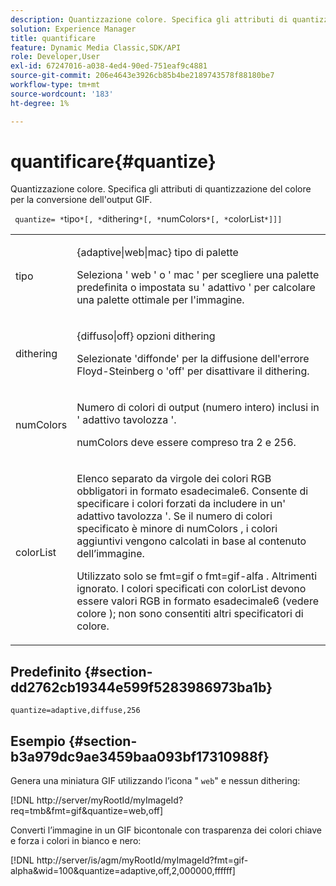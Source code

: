 ```yaml
---
description: Quantizzazione colore. Specifica gli attributi di quantizzazione del colore per la conversione dell'output GIF.
solution: Experience Manager
title: quantificare
feature: Dynamic Media Classic,SDK/API
role: Developer,User
exl-id: 67247016-a038-4ed4-90ed-751eaf9c4881
source-git-commit: 206e4643e3926cb85b4be2189743578f88180be7
workflow-type: tm+mt
source-wordcount: '183'
ht-degree: 1%

---
```


# quantificare{#quantize}

Quantizzazione colore. Specifica gli attributi di quantizzazione del colore per la conversione dell&#39;output GIF.

` quantize= *`tipo`*[, *`dithering`*[, *`numColors`*[, *`colorList`*]]]`

<table id="simpletable_6BF155FCB8224E7EBFC8D8375AD26A71"> 
 <tr class="strow"> 
  <td class="stentry"> <p> <span class="codeph"> <span class="varname"> tipo </span> </span> </p> </td> 
  <td class="stentry"> <p> <span class="codeph"> {adaptive|web|mac} </span> tipo di palette </p> <p>Seleziona ' <span class="codeph"> web </span>' o ' <span class="codeph"> mac </span>' per scegliere una palette predefinita o impostata su ' <span class="codeph"> adattivo </span>' per calcolare una palette ottimale per l'immagine. </p> </td> 
 </tr> 
 <tr class="strow"> 
  <td class="stentry"> <p> <span class="codeph"> <span class="varname"> dithering </span> </span> </p> </td> 
  <td class="stentry"> <p> <span class="codeph"> {diffuso|off} </span> opzioni dithering </p> <p>Selezionate 'diffonde' per la diffusione dell'errore Floyd-Steinberg o 'off' per disattivare il dithering. </p> </td> 
 </tr> 
 <tr class="strow"> 
  <td class="stentry"> <p> <span class="codeph"> <span class="varname"> numColors </span> </span> </p> </td> 
  <td class="stentry"> <p>Numero di colori di output (numero intero) inclusi in ' <span class="codeph"> adattivo </span>tavolozza '. </p> <p> <span class="codeph"> <span class="varname"> numColors </span> </span> deve essere compreso tra 2 e 256. </p> </td> 
 </tr> 
 <tr class="strow"> 
  <td class="stentry"> <p> <span class="codeph"> <span class="varname"> colorList </span> </span> </p> </td> 
  <td class="stentry"> <p>Elenco separato da virgole dei colori RGB obbligatori in formato esadecimale6. Consente di specificare i colori forzati da includere in un' <span class="codeph"> adattivo </span>tavolozza '. Se il numero di colori specificato è minore di <span class="codeph"> numColors </span>, i colori aggiuntivi vengono calcolati in base al contenuto dell’immagine. </p> <p>Utilizzato solo se <span class="codeph"> fmt=gif </span> o <span class="codeph"> fmt=gif-alfa </span>. Altrimenti ignorato. I colori specificati con <span class="codeph"> <span class="varname"> colorList </span> </span> devono essere valori RGB in formato esadecimale6 (vedere <span class="codeph"> colore </span>); non sono consentiti altri specificatori di colore. </p> </td> 
 </tr> 
</table>

## Predefinito {#section-dd2762cb19344e599f5283986973ba1b}

`quantize=adaptive,diffuse,256`

## Esempio {#section-b3a979dc9ae3459baa093bf17310988f}

Genera una miniatura GIF utilizzando l’icona &quot; `web`&quot; e nessun dithering:

[!DNL http://server/myRootId/myImageId?req=tmb&fmt=gif&quantize=web,off]

Converti l’immagine in un GIF bicontonale con trasparenza dei colori chiave e forza i colori in bianco e nero:

[!DNL http://server/is/agm/myRootId/myImageId?fmt=gif-alpha&wid=100&quantize=adaptive,off,2,000000,ffffff]
